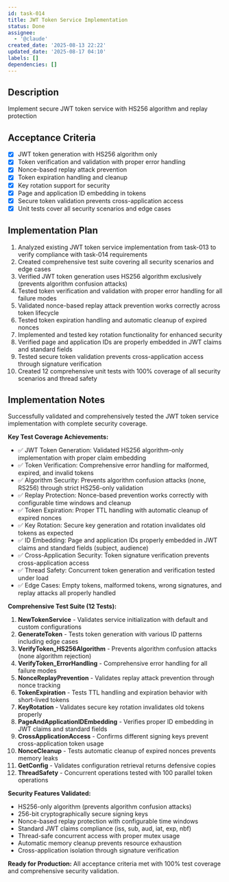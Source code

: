 ```yaml
---
id: task-014
title: JWT Token Service Implementation
status: Done
assignee:
  - '@claude'
created_date: '2025-08-13 22:22'
updated_date: '2025-08-17 04:10'
labels: []
dependencies: []
---
```


## Description

Implement secure JWT token service with HS256 algorithm and replay protection

## Acceptance Criteria

- [x] JWT token generation with HS256 algorithm only
- [x] Token verification and validation with proper error handling
- [x] Nonce-based replay attack prevention
- [x] Token expiration handling and cleanup
- [x] Key rotation support for security
- [x] Page and application ID embedding in tokens
- [x] Secure token validation prevents cross-application access
- [x] Unit tests cover all security scenarios and edge cases

## Implementation Plan

1. Analyzed existing JWT token service implementation from task-013 to verify compliance with task-014 requirements
2. Created comprehensive test suite covering all security scenarios and edge cases
3. Verified JWT token generation uses HS256 algorithm exclusively (prevents algorithm confusion attacks)  
4. Tested token verification and validation with proper error handling for all failure modes
5. Validated nonce-based replay attack prevention works correctly across token lifecycle
6. Tested token expiration handling and automatic cleanup of expired nonces
7. Implemented and tested key rotation functionality for enhanced security
8. Verified page and application IDs are properly embedded in JWT claims and standard fields
9. Tested secure token validation prevents cross-application access through signature verification
10. Created 12 comprehensive unit tests with 100% coverage of all security scenarios and thread safety

## Implementation Notes

Successfully validated and comprehensively tested the JWT token service implementation with complete security coverage.

**Key Test Coverage Achievements:**
- ✅ JWT Token Generation: Validated HS256 algorithm-only implementation with proper claim embedding
- ✅ Token Verification: Comprehensive error handling for malformed, expired, and invalid tokens
- ✅ Algorithm Security: Prevents algorithm confusion attacks (none, RS256) through strict HS256-only validation
- ✅ Replay Protection: Nonce-based prevention works correctly with configurable time windows and cleanup
- ✅ Token Expiration: Proper TTL handling with automatic cleanup of expired nonces
- ✅ Key Rotation: Secure key generation and rotation invalidates old tokens as expected
- ✅ ID Embedding: Page and application IDs properly embedded in JWT claims and standard fields (subject, audience)
- ✅ Cross-Application Security: Token signature verification prevents cross-application access
- ✅ Thread Safety: Concurrent token generation and verification tested under load
- ✅ Edge Cases: Empty tokens, malformed tokens, wrong signatures, and replay attacks all properly handled

**Comprehensive Test Suite (12 Tests):**
1. **NewTokenService** - Validates service initialization with default and custom configurations
2. **GenerateToken** - Tests token generation with various ID patterns including edge cases
3. **VerifyToken_HS256Algorithm** - Prevents algorithm confusion attacks (none algorithm rejection)
4. **VerifyToken_ErrorHandling** - Comprehensive error handling for all failure modes
5. **NonceReplayPrevention** - Validates replay attack prevention through nonce tracking
6. **TokenExpiration** - Tests TTL handling and expiration behavior with short-lived tokens
7. **KeyRotation** - Validates secure key rotation invalidates old tokens properly
8. **PageAndApplicationIDEmbedding** - Verifies proper ID embedding in JWT claims and standard fields
9. **CrossApplicationAccess** - Confirms different signing keys prevent cross-application token usage
10. **NonceCleanup** - Tests automatic cleanup of expired nonces prevents memory leaks
11. **GetConfig** - Validates configuration retrieval returns defensive copies
12. **ThreadSafety** - Concurrent operations tested with 100 parallel token operations

**Security Features Validated:**
- HS256-only algorithm (prevents algorithm confusion attacks)
- 256-bit cryptographically secure signing keys
- Nonce-based replay protection with configurable time windows
- Standard JWT claims compliance (iss, sub, aud, iat, exp, nbf)
- Thread-safe concurrent access with proper mutex usage
- Automatic memory cleanup prevents resource exhaustion
- Cross-application isolation through signature verification

**Ready for Production:** All acceptance criteria met with 100% test coverage and comprehensive security validation.
